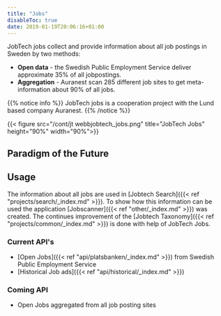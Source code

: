 ```yaml
---
title: "Jobs"
disableToc: true
date: 2019-01-19T20:06:16+01:00
---
```


JobTech jobs collect and provide information about all job postings in Sweden by two methods:

- **Open data** - the Swedish Public Employment Service deliver approximate 35% of all jobpostings.
- **Aggregation** - Auranest scan 285 different job sites to get meta-information about 90% of all jobs.

{{% notice info %}}
JobTech jobs is a cooperation project with the Lund based company Auranest.
{{% /notice %}}

{{< figure src="/cont/jt webbjobtech_jobs.png" title="JobTech Jobs" height="90%" width="90%">}}
## Paradigm of the Future

## Usage
The information about all jobs are used in [Jobtech Search]({{< ref "projects/search/_index.md" >}}).
To show how this information can be used the application [Jobscanner]({{< ref "other/_index.md" >}}) was created.
The continues improvement of the [Jobtech Taxonomy]({{< ref "projects/common/_index.md" >}}) is done with help of JobTech Jobs.

### Current API's
* [Open Jobs]({{< ref "api/platsbanken/_index.md" >}}) from Swedish Public Employment Service
* [Historical Job ads]({{< ref "api/historical/_index.md" >}})

### Coming API
* Open Jobs aggregated from all job posting sites


